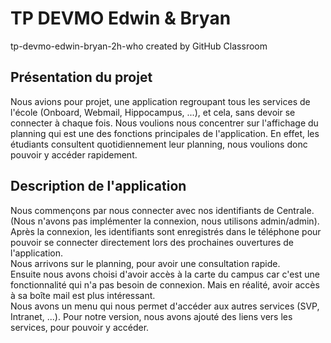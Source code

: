 # TP DEVMO Edwin & Bryan
tp-devmo-edwin-bryan-2h-who created by GitHub Classroom

## Présentation du projet
Nous avions pour projet, une application regroupant tous les services de l'école (Onboard, Webmail, Hippocampus, ...), et cela, sans devoir se connecter à chaque fois.
Nous voulions nous concentrer sur l'affichage du planning qui est une des fonctions principales de l'application. 
En effet, les étudiants consultent quotidiennement leur planning, nous voulions donc pouvoir y accéder rapidement.

## Description de l'application
Nous commençons par nous connecter avec nos identifiants de Centrale. (Nous n'avons pas implémenter la connexion, nous utilisons admin/admin).
Après la connexion, les identifiants sont enregistrés dans le téléphone pour pouvoir se connecter directement lors des prochaines ouvertures de l'application.  
Nous arrivons sur le planning, pour avoir une consultation rapide.  
Ensuite nous avons choisi d'avoir accès à la carte du campus car c'est une fonctionnalité qui n'a pas besoin de connexion.
Mais en réalité, avoir accès à sa boîte mail est plus intéressant.  
Nous avons un menu qui nous permet d'accéder aux autres services (SVP, Intranet, ...). 
Pour notre version, nous avons ajouté des liens vers les services, pour pouvoir y accéder.
